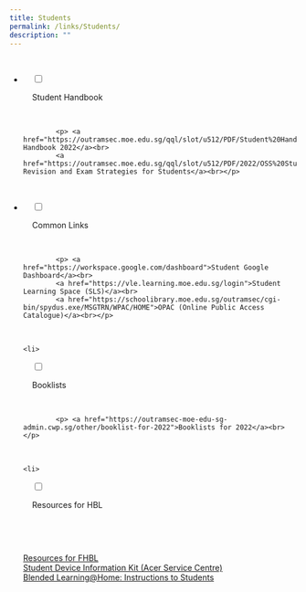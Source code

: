 ```yaml
---
title: Students
permalink: /links/Students/
description: ""
---
```

<ul class="jekyllcodex_accordion">

  <li>

    <input type="checkbox" id="accordion1">

    <label for="accordion1">Student Handbook</label>

    <div>

			<p> <a href="https://outramsec.moe.edu.sg/qql/slot/u512/PDF/Student%20Handbook/2022%20Student%20Handbook_complete%20V5.pdf">Student Handbook 2022</a><br>
			<a href="https://outramsec.moe.edu.sg/qql/slot/u512/PDF/2022/OSS%20Student%20Handbook%20Revision%20%20Exam%20Tips%202022.pdf">Daily Revision and Exam Strategies for Students</a><br></p>

    </div>

</li>
	<li>

    <input type="checkbox" id="accordion2">

    <label for="accordion2">Common Links</label>

    <div>

			<p> <a href="https://workspace.google.com/dashboard">Student Google Dashboard</a><br>
			<a href="https://vle.learning.moe.edu.sg/login">Student Learning Space (SLS)</a><br>
			<a href="https://schoolibrary.moe.edu.sg/outramsec/cgi-bin/spydus.exe/MSGTRN/WPAC/HOME">OPAC (Online Public Access Catalogue)</a><br></p>

    </div>

</li>
	
	<li>

    <input type="checkbox" id="accordion3">

    <label for="accordion3">Booklists</label>

    <div>

			<p> <a href="https://outramsec-moe-edu-sg-admin.cwp.sg/other/booklist-for-2022">Booklists for 2022</a><br> </p>

    </div>

</li>
	
	<li>

    <input type="checkbox" id="accordion4">

    <label for="accordion4">Resources for HBL</label>

    <div>

      <p> <a href="https://outramsec-moe-edu-sg-admin.cwp.sg/oss/resources-for-fhbl-for-parents-students-and-teachers">Resources for FHBL</a><br>
				<a href="https://outramsec-moe-edu-sg-admin.cwp.sg/qql/slot/u512/PDLP/Appendix%201%20-%20Student%20Device%20Information%20Kit%20Acer%20Service%20Centre%20and%20HelpCentre%20Information.pdf">Student Device Information Kit (Acer Service Centre)</a><br>
				<a href="https://outramsec-moe-edu-sg-admin.cwp.sg/qql/slot/u512/Standard%20Instructions%20for%20BLHome.pdf">Blended Learning@Home: Instructions to Students</a><br>
			</p>

    </div>

</li>
	
	

	
</ul>